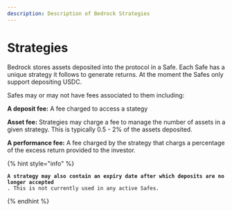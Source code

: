 ```yaml
---
description: Description of Bedrock Strategies
---
```


# Strategies

Bedrock stores assets deposited into the protocol in a Safe. Each Safe has a unique strategy it follows to generate returns. At the moment the Safes only support depositing USDC.&#x20;

Safes may or may not have fees associated to them including:&#x20;



**A deposit fee:** A fee charged to access a stategy

**Asset fee:**  Strategies may charge a fee to manage the number of assets in a given strategy. This is typically 0.5 - 2% of the assets deposited.&#x20;

**A performance fee:** A fee charged by the strategy that chargs a percentage of the excess return provided to the investor.&#x20;

{% hint style="info" %}
<pre><code><strong>A strategy may also contain an expiry date after which deposits are no longer accepted
</strong>. This is not currently used in any active Safes. 
</code></pre>
{% endhint %}




